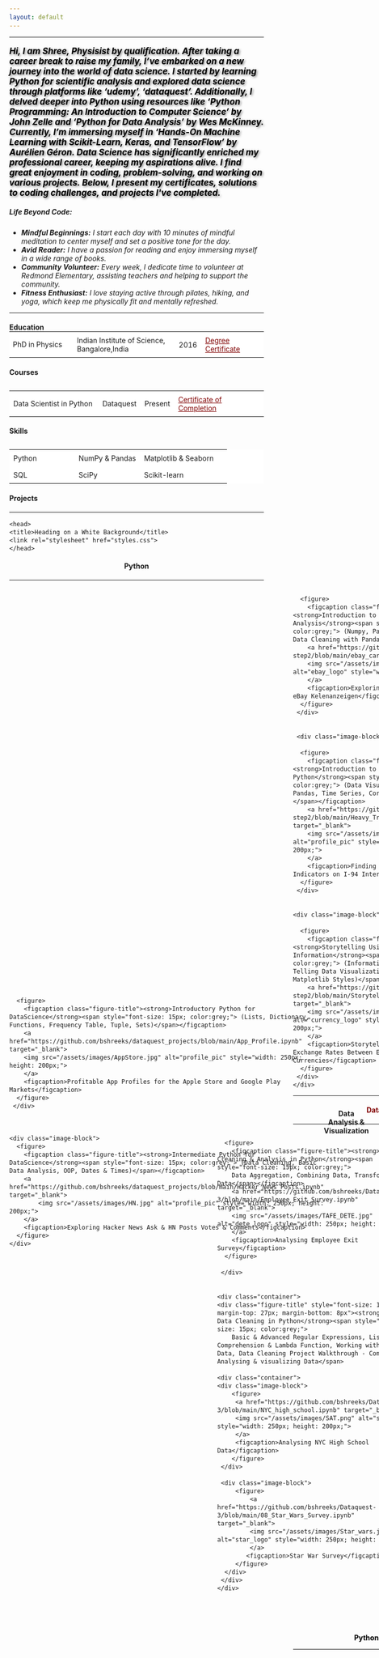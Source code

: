 ```yaml
---
layout: default
---
```


<html lang="en">
<head>
    <meta charset="UTF-8">
    <meta name="viewport" content="width=device-width, initial-scale=1.0">
    <title>Image with Paragraphs</title>
    <style>
        .container {
            display: flex;
            align-items: center;
        }

        .text p {
            margin: 0; 
            flex: 1;
            padding: 0 20px; /* Adjust padding as needed */
        }  
    </style>
</head>
<body>
    <div class="container">
        <img src="/assets/images/PP2.jpg" alt="profile_pic" style="width: 180px; height: 150px;">
        <div class="text">
            <p style="font-size: 22px; text-align: center;"><strong>Bhagyashree Bhat</strong></p>
            <p style="color: black; font-size: 15px;">Data Scientist, Machine Learning Student & Physist</p> 
            <hr style="height= 20x; background-color= black; border=none;">

            <head>
            <!-- Include Font Awesome(logos link -->
            <link rel="stylesheet" href="https://cdnjs.cloudflare.com/ajax/libs/font-awesome/6.4.2/css/all.min.css">
            <style>
             .text{
              color : maroon
              }
             .icon{
               color : maroon;
               }
            </style>
            </head>                      
            
            <p style="text-align: center;">
            <a href = "bshreeks@gmail.com" target="_blank" class="text"> 
            bshreeks@gmail.com <i class="fas fa-envelope icon"></i>
            </a>
            </p>
            
            <p style="text-align: center;">
            <a href = "https://www.linkedin.com/in/bhagyashreeks" target="_blank" class="text">
            linkedin.com/in/bhagyashreeks <i class="fab fa-linkedin icon"></i>
            </a>
            </p>
            
            <p style="text-align: center;">
            <a href="https:/github.com/bshreeks" target="_blank" class="text">
             github.com/bshreeks/ <i class="fab fa-github icon"></i>
            </a>
            </p>
        </div>
    </div>
</body>

<head>
    <meta charset="UTF-8">
    <meta name="viewport" content="width=device-width, initial-scale=1.0">
    <title>Logo with Text</title>
    <style>
        .container {
            display: flex;
            align-items: center;
        }

        .logo {
            margin-right: 20px; /* Adjust margin as needed */
        }
    </style>
</head>
</html>
<head>
    <meta charset="UTF-8">
    <meta name="viewport" content="width=device-width, initial-scale=1.0">
    <title>Thick Line</title>
    <style>
        hr.thick {
            border: none;
            background-color: maroon; /* Line color */
            height: 5px; /* Line thickness */
        }
    </style>
</head>
<body>
    <hr class="thick">
</body>


<head>
    <meta charset="UTF-8">
    <meta name="viewport" content="width=device-width, initial-scale=1.0">
    <title>Shadowed Paragraph</title>
    <style>
        .shadowed-paragraph {
            text-shadow: 2px 2px 4px rgba(0, 0, 0, 0.5); /* Horizontal offset, vertical offset, blur radius, color */
        }
    </style>
</head>

<body><b><p style= "font-size: 17px; color: black;" class="shadowed-paragraph"><em>Hi, I am Shree, Physisist by qualification. After taking a career break to raise my family, I’ve embarked on a new journey into the world of data science. I started by learning Python for scientific analysis and explored data science through platforms like ‘udemy’, ‘dataquest’. Additionally, I delved deeper into Python using resources like ‘Python Programming: An Introduction to Computer Science’ by John Zelle and ‘Python for Data Analysis’ by Wes McKinney. Currently, I’m immersing myself in ‘Hands-On Machine Learning with Scikit-Learn, Keras, and TensorFlow’ by Aurélien Géron. Data Science has significantly enriched my professional career, keeping my aspirations alive. I find great enjoyment in coding, problem-solving, and working on various projects. Below, I present my certificates, solutions to coding challenges, and projects I've completed.</em></p></b></body>

<section id="life-beyond-code">
   <em> 
    <h5>Life Beyond Code:</h5>
    <ul>
        <li><strong>Mindful Beginnings:</strong> I start each day with 10 minutes of mindful meditation to center myself and set a positive tone for the day.</li>
        <li><strong>Avid Reader:</strong> I have a passion for reading and enjoy immersing myself in a wide range of books.</li>
        <li><strong>Community Volunteer:</strong> Every week, I dedicate time to volunteer at Redmond Elementary, assisting teachers and helping to support the community.</li>
        <li><strong>Fitness Enthusiast:</strong> I love staying active through pilates, hiking, and yoga, which keep me physically fit and mentally refreshed.</li>
    </ul>
   </em> 
</section>


<body>
    <hr class="thick">
</body>


<h4 style="margin-bottom:0;"><b>Education</b></h4>
<table style="border-collapse: collapse; width: 100%; margin-top: 0;">
<style>
  table {
    background-color: white; 
  }
  .custom_color{
      color: maroon
      }
</style>
  <colgroup>
    <col style="width: 25%;">
    <col style="width: 40%;">
  </colgroup>
  <tbody>
    <tr>
      <td>PhD in Physics</td>
      <td style="padding: 8px;">Indian Institute of Science, Bangalore,India</td>
      <td style="padding: 8px;">2016</td>
      <td style="padding: 8px;"><a href="https://www.linkedin.com/in/bhagyashreeks/" target="_blank" class="custom_color">Degree Certificate</a></td>
    </tr>
<table>

<h4 style="margin-bottom:0;"><b>Courses</b></h4>
<table style="border-collapse: collapse; width: 100%; margin-top: 0;">
  <colgroup>
    <col style="width: 35%;">
    <col style="width: 15%;">
  </colgroup>
  <tbody>
    <tr>
      <td style="padding: 8px;">Data Scientist in Python</td>
      <td style="padding: 8px;">Dataquest</td>
      <td style="padding: 8px;">Present</td>
      <td style="padding: 8px;"><a href="https://www.linkedin.com/in/bhagyashreeks/" target="_blank" class="custom_color">Certificate of Completion</a></td>
    </tr>
<table>

<h4 style="margin-bottom:0;"><b>Skills</b></h4>
<table style="border-collapse: collapse; width: 100%; margin-top: 0;">
  <colgroup>
    <col style="width: 30%;">
    <col style="width: 30%;">
  </colgroup>
  <tbody>
    <tr>
      <td style="padding: 8px;">Python</td>
      <td style="padding: 8px;">NumPy & Pandas</td>
      <td style="padding: 8px;">Matplotlib & Seaborn</td>
    </tr>
    <tr>
      <td style="padding: 8px;">SQL</td>
      <td style="padding: 8px;">SciPy</td>
      <td style="padding: 8px;">Scikit-learn</td>
    </tr>
  </tbody>
</table>


<h4><b>Projects</b></h4>
<hr style="border:0; color:black;">
<head>
<meta charset="UTF-8">
<meta name="viewport" content="width=device-width, initial-scale=1.0">

    <head>
    <title>Heading on a White Background</title>
    <link rel="stylesheet" href="styles.css">
    </head>

<body>
    <section>
        <h4 style="text-align:center;"><span class="background">Python</span></h4>
    </section>
</body>
<hr>


<div class="container">
    <div class="image-block">
    
      <figure>
        <figcaption class="figure-title"><strong>Introductory Python for DataScience</strong><span style="font-size: 15px; color:grey;"> (Lists, Dictionary, Functions, Frequency Table, Tuple, Sets)</span></figcaption>
        <a href="https://github.com/bshreeks/dataquest_projects/blob/main/App_Profile.ipynb" target="_blank">
        <img src="/assets/images/AppStore.jpg" alt="profile_pic" style="width: 250px; height: 200px;">
        </a>
        <figcaption>Profitable App Profiles for the Apple Store and Google Play Markets</figcaption>
      </figure>
     </div>



    <div class="image-block">
      <figure>
        <figcaption class="figure-title"><strong>Intermediate Python for DataScience</strong><span style="font-size: 15px; color:grey;"> (Data Cleaning, Basic Data Analysis, OOP, Dates & Times)</span></figcaption>
        <a href="https://github.com/bshreeks/dataquest_projects/blob/main/Hacker_News_Posts.ipynb" target="_blank">
            <img src="/assets/images/HN.jpg" alt="profile_pic" style="width: 250px; height: 200px;">
        </a>
        <figcaption>Exploring Hacker News Ask & HN Posts Votes & Comments</figcaption>
      </figure>
    </div>
  </div>  



<hr>



<body>
    <section>
        <h4 style="text-align:center;"><span class="background">Data Analysis & Visualization</span></h4>
    </section>
</body>
<hr>

<div class="container" style="transform:TranslateX(-150px);">
    <div class="image-block">
    
      <figure>
        <figcaption class="figure-title"><strong>Introduction to Pandas and Numpy for Data Analysis</strong><span style="font-size: 15px; color:grey;"> (Numpy, Pandas, Data Exploration and Data Cleaning with Pandas)</span></figcaption>
        <a href="https://github.com/bshreeks/dataquest-step2/blob/main/ebay_car_sales.ipynb" target="_blank">
        <img src="/assets/images/ebay_logo.png" alt="ebay_logo" style="width: 250px; height: 200px;">
        </a>
        <figcaption>Exploring ebay Car Sales Data from eBay Kelenanzeigen</figcaption>
      </figure>
     </div>


     <div class="image-block">
    
      <figure>
        <figcaption class="figure-title"><strong>Introduction to Data Visualization in Python</strong><span style="font-size: 15px; color:grey;"> (Data Visualization with Python and Pandas, Time Series, Correlations, Relational Plots)</span></figcaption>
        <a href="https://github.com/bshreeks/dataquest-step2/blob/main/Heavy_Traffic_Indicator.ipynb" target="_blank">
        <img src="/assets/images/I94.jpg" alt="profile_pic" style="width: 250px; height: 200px;">
        </a>
        <figcaption>Finding Heavy Westbound Traffic Indicators on I-94 Interstate Highway</figcaption>
      </figure>
     </div>


    <div class="image-block">
    
      <figure>
        <figcaption class="figure-title"><strong>Storytelling Using Data Visualization & Information</strong><span style="font-size: 15px; color:grey;"> (Information Design Principle, Story Telling Data Visualization, Gestalt Principles, Matplotlib Styles)</span></figcaption>
        <a href="https://github.com/bshreeks/dataquest-step2/blob/main/Storytelling_Data_Visualization.ipynb" target="_blank">
        <img src="/assets/images/currency_logo.png" alt="currency_logo" style="width: 250px; height: 200px;">
        </a>
        <figcaption>Storytelling Data Visualization on Exchange Rates Between Euro & Other Currencies</figcaption>
      </figure>
     </div>
    </div>


<hr>
<head>
    <title>Heading in a Block Example</title>
</head>
<body>
    <section>
        <h4 style="text-align:center; color:maroon;"><span class="background">Data Cleaning</span></h4>
    </section>
</body>
<hr>

<div class="container" style="transform:TranslateX(-150px);">
    <div class="image-block">
    
      <figure>
        <figcaption class="figure-title"><strong>Data Cleaning & Analysis in Python</strong><span style="font-size: 15px; color:grey;"> 
        Data Aggregation, Combining Data, Transforming Data</span></figcaption>
        <a href="https://github.com/bshreeks/Dataquest-3/blob/main/Employee_Exit_Survey.ipynb" target="_blank">
        <img src="/assets/images/TAFE_DETE.jpg" alt="dete_logo" style="width: 250px; height: 200px;">
        </a>
        <figcaption>Analysing Employee Exit Survey</figcaption>
      </figure>
     
     </div>

     
    <div class="container">
    <div class="figure-title" style="font-size: 18px; margin-top: 27px; margin-bottom: 8px"><strong>Advanced Data Cleaning in Python</strong><span style="font-size: 15px; color:grey;"> 
        Basic & Advanced Regular Expressions, List Comprehension & Lambda Function, Working with Missing Data, Data Cleaning Project Walkthrough - Combining, Analysing & visualizing Data</span>

    <div class="container">
    <div class="image-block">
        <figure>
         <a href="https://github.com/bshreeks/Dataquest-3/blob/main/NYC_high_school.ipynb" target="_blank">
         <img src="/assets/images/SAT.png" alt="sat_logo" style="width: 250px; height: 200px;">
         </a>
         <figcaption>Analysing NYC High School Data</figcaption>
        </figure>
     </div>

     <div class="image-block">
         <figure>
             <a href="https://github.com/bshreeks/Dataquest-3/blob/main/08_Star_Wars_Survey.ipynb" target="_blank">
             <img src="/assets/images/Star_wars.jpg" alt="star_logo" style="width: 250px; height: 200px;">
             </a>
            <figcaption>Star War Survey</figcaption>
         </figure>   
      </div>  
     </div> 
    </div>
   </div>
 </div>





<br><br>
<h4 style="margin-bottom: 0; color:black; text-align:center;"><b>Python Programming</b></h4>
<hr>
<head>
    <meta charset="UTF-8">
    <meta name="viewport" content="width=device-width, initial-scale=1.0">
    <title>Image with Paragraphs</title>
    <style>
        .container {
            display: flex;
            align-items: center;
        }

        .text p {
            margin: 0; 
            flex: 1;
            padding: 0 20px; /* Adjust padding as needed */
        }  
    </style>
</head>
<body>
    <div class="container">
        <a href="https://github.com/bshreeks/Python-Programming-Exercises-" target="_blank">
        <img src="/assets/images/Python_Programming.png" alt="profile_pic" style="width: 250px; height: 200px;">
        </a>
        <div class="text">
            <p style="color:maroon;"><strong>Python Programming: An Introduction to Computer Science by John Zelle</strong></p>
            <p><i>In this project I have organized solutions to programming exercises into separate sections, each corresponding to individual  chapters of the textbook.</i></p>
        </div>
    </div>
</body>
